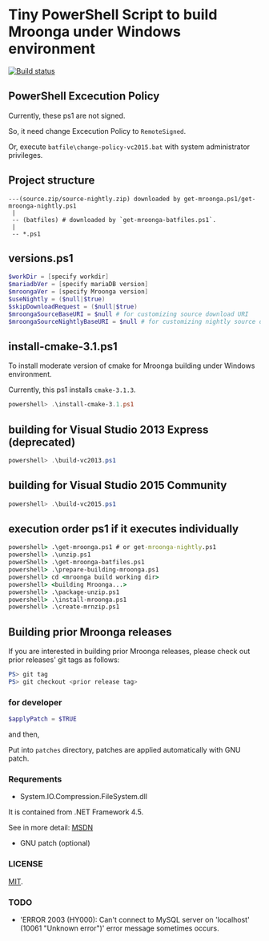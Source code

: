 Tiny PowerShell Script to build Mroonga under Windows environment
===

[![Build status](https://ci.appveyor.com/api/projects/status/2xsau53jpm9cpu3y/branch/master?svg=true)](https://ci.appveyor.com/project/cosmo0920/powershell-for-mroonga-building/branch/master)

## PowerShell Excecution Policy

Currently, these ps1 are not signed.

So, it need change Excecution Policy to `RemoteSigned`.

Or, execute `batfile\change-policy-vc2015.bat` with system administrator privileges.

## Project structure

```log
---(source.zip/source-nightly.zip) downloaded by get-mroonga.ps1/get-mroonga-nightly.ps1
 |
 -- (batfiles) # downloaded by `get-mroonga-batfiles.ps1`.
 |
 -- *.ps1
```

## versions.ps1

```powershell
$workDir = [specify workdir]
$mariadbVer = [specify mariaDB version]
$mroongaVer = [specify Mroonga version]
$useNightly = ($null|$true)
$skipDownloadRequest = ($null|$true)
$mroongaSourceBaseURI = $null # for customizing source download URI
$mroongaSourceNightlyBaseURI = $null # for customizing nightly source download URI
```

## install-cmake-3.1.ps1

To install moderate version of cmake for Mroonga building under Windows environment.

Currently, this ps1 installs `cmake-3.1.3`.

```powershell
powershell> .\install-cmake-3.1.ps1
```

## building for Visual Studio 2013 Express (deprecated)

```powershell
powershell> .\build-vc2013.ps1
```

## building for Visual Studio 2015 Community

```powershell
powershell> .\build-vc2015.ps1
```

## execution order ps1 if it executes individually

```bat
powershell> .\get-mroonga.ps1 # or get-mroonga-nightly.ps1
powershell> .\unzip.ps1
powerShell> .\get-mroonga-batfiles.ps1
powershell> .\prepare-building-mroonga.ps1
powershell> cd <mroonga build working dir>
powershell> <building Mroonga...>
powershell> .\package-unzip.ps1
powershell> .\install-mroonga.ps1
powershell> .\create-mrnzip.ps1
```

## Building prior Mroonga releases

If you are interested in building prior Mroonga releases, please check out prior releases' git tags as follows:


```powershell
PS> git tag
PS> git checkout <prior release tag>
```

### for developer

```powershell
$applyPatch = $TRUE
```

and then,

Put into `patches` directory, patches are applied automatically with GNU patch.

### Requrements

* System.IO.Compression.FileSystem.dll

It is contained from .NET Framework 4.5.

See in more detail: [MSDN](http://msdn.microsoft.com/ja-jp/library/system.io.compression.zipfile.aspx)

* GNU patch (optional)

### LICENSE

[MIT](LICENSE).

### TODO

* 'ERROR 2003 (HY000): Can't connect to MySQL server on 'localhost' (10061 "Unknown error")' error message sometimes occurs.
